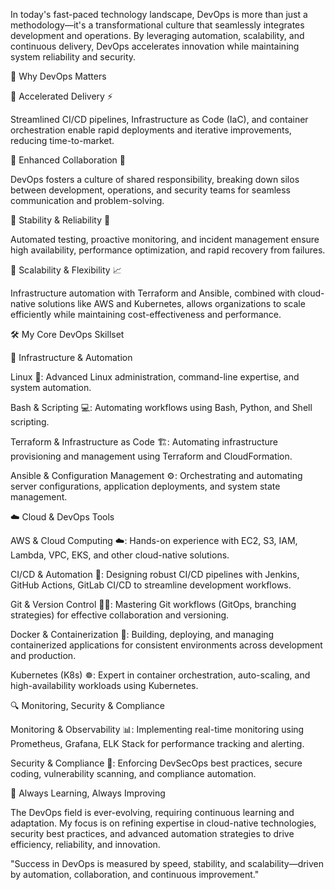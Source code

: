 In today's fast-paced technology landscape, DevOps is more than just a methodology—it's a transformational culture that seamlessly integrates development and operations. By leveraging automation, scalability, and continuous delivery, DevOps accelerates innovation while maintaining system reliability and security.

🚀 Why DevOps Matters

🔹 Accelerated Delivery ⚡

Streamlined CI/CD pipelines, Infrastructure as Code (IaC), and container orchestration enable rapid deployments and iterative improvements, reducing time-to-market.

🔹 Enhanced Collaboration 🤝

DevOps fosters a culture of shared responsibility, breaking down silos between development, operations, and security teams for seamless communication and problem-solving.

🔹 Stability & Reliability 🔄

Automated testing, proactive monitoring, and incident management ensure high availability, performance optimization, and rapid recovery from failures.

🔹 Scalability & Flexibility 📈

Infrastructure automation with Terraform and Ansible, combined with cloud-native solutions like AWS and Kubernetes, allows organizations to scale efficiently while maintaining cost-effectiveness and performance.

🛠️ My Core DevOps Skillset

🔧 Infrastructure & Automation

Linux 🐧: Advanced Linux administration, command-line expertise, and system automation.

Bash & Scripting 💻: Automating workflows using Bash, Python, and Shell scripting.

Terraform & Infrastructure as Code 🏗️: Automating infrastructure provisioning and management using Terraform and CloudFormation.

Ansible & Configuration Management ⚙️: Orchestrating and automating server configurations, application deployments, and system state management.

☁️ Cloud & DevOps Tools

AWS & Cloud Computing ☁️: Hands-on experience with EC2, S3, IAM, Lambda, VPC, EKS, and other cloud-native solutions.

CI/CD & Automation 🔄: Designing robust CI/CD pipelines with Jenkins, GitHub Actions, GitLab CI/CD to streamline development workflows.

Git & Version Control 🧑‍💻: Mastering Git workflows (GitOps, branching strategies) for effective collaboration and versioning.

Docker & Containerization 🐳: Building, deploying, and managing containerized applications for consistent environments across development and production.

Kubernetes (K8s) ☸️: Expert in container orchestration, auto-scaling, and high-availability workloads using Kubernetes.

🔍 Monitoring, Security & Compliance

Monitoring & Observability 📊: Implementing real-time monitoring using Prometheus, Grafana, ELK Stack for performance tracking and alerting.

Security & Compliance 🔐: Enforcing DevSecOps best practices, secure coding, vulnerability scanning, and compliance automation.

🚀 Always Learning, Always Improving

The DevOps field is ever-evolving, requiring continuous learning and adaptation. My focus is on refining expertise in cloud-native technologies, security best practices, and advanced automation strategies to drive efficiency, reliability, and innovation.

"Success in DevOps is measured by speed, stability, and scalability—driven by automation, collaboration, and continuous improvement."
